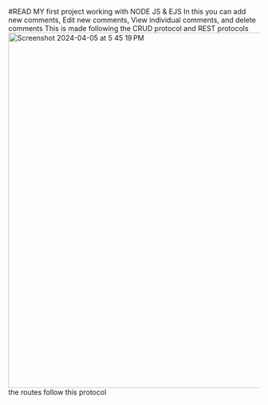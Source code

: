 #READ
MY first project working with NODE JS & EJS
In this you can add new comments, Edit new comments, View individual comments, and delete comments
This is made following the CRUD protocol and REST protocols
<img width="713" alt="Screenshot 2024-04-05 at 5 45 19 PM" src="https://github.com/Tiklu01/Comments_NodeJS-APP/assets/110894462/c23b729d-3e3f-4aa5-a55f-50f5aad680a6">
the routes follow this protocol 
